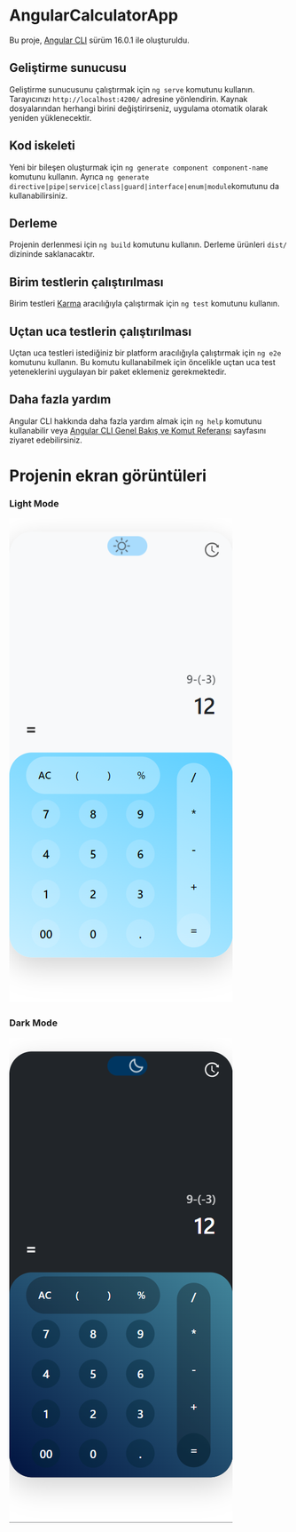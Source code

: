 # AngularCalculatorApp

Bu proje, [Angular CLI](https://github.com/angular/angular-cli) sürüm 16.0.1 ile oluşturuldu.

## Geliştirme sunucusu

Geliştirme sunucusunu çalıştırmak için `ng serve` komutunu kullanın. Tarayıcınızı `http://localhost:4200/` adresine yönlendirin. Kaynak dosyalarından herhangi birini değiştirirseniz, uygulama otomatik olarak yeniden yüklenecektir.

## Kod iskeleti

Yeni bir bileşen oluşturmak için `ng generate component component-name` komutunu kullanın. Ayrıca `ng generate directive|pipe|service|class|guard|interface|enum|module`komutunu da kullanabilirsiniz.

## Derleme

Projenin derlenmesi için `ng build` komutunu kullanın. Derleme ürünleri `dist/` dizininde saklanacaktır.

## Birim testlerin çalıştırılması

Birim testleri [Karma](https://karma-runner.github.io) aracılığıyla çalıştırmak için `ng test` komutunu kullanın.

## Uçtan uca testlerin çalıştırılması

Uçtan uca testleri istediğiniz bir platform aracılığıyla çalıştırmak için `ng e2e` komutunu kullanın. Bu komutu kullanabilmek için öncelikle uçtan uca test yeteneklerini uygulayan bir paket eklemeniz gerekmektedir.

## Daha fazla yardım

Angular CLI hakkında daha fazla yardım almak için `ng help` komutunu kullanabilir veya [Angular CLI Genel Bakış ve Komut Referansı](https://angular.io/cli) sayfasını ziyaret edebilirsiniz.


# Projenin ekran görüntüleri

### Light Mode

![](/src/assets/lightmode.png)

### Dark Mode

![](/src/assets/darkmode.png)
